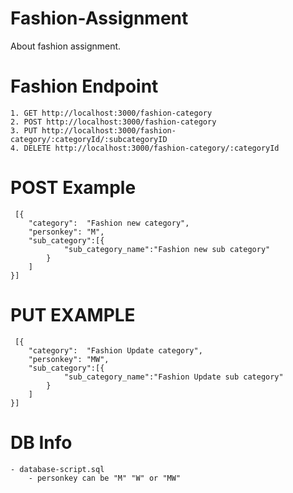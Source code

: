 # Fashion-Assignment
About fashion assignment.

# Fashion Endpoint 
    1. GET http://localhost:3000/fashion-category
    2. POST http://localhost:3000/fashion-category
    3. PUT http://localhost:3000/fashion-category/:categoryId/:subcategoryID
    4. DELETE http://localhost:3000/fashion-category/:categoryId

# POST Example
     [{
        "category":  "Fashion new category",
        "personkey": "M",
        "sub_category":[{
                "sub_category_name":"Fashion new sub category"
            }
        ]
    }]

# PUT EXAMPLE 
     [{
        "category":  "Fashion Update category",
        "personkey": "MW",
        "sub_category":[{
                "sub_category_name":"Fashion Update sub category"
            }
        ]
    }]

# DB Info

    - database-script.sql
        - personkey can be "M" "W" or "MW" 
